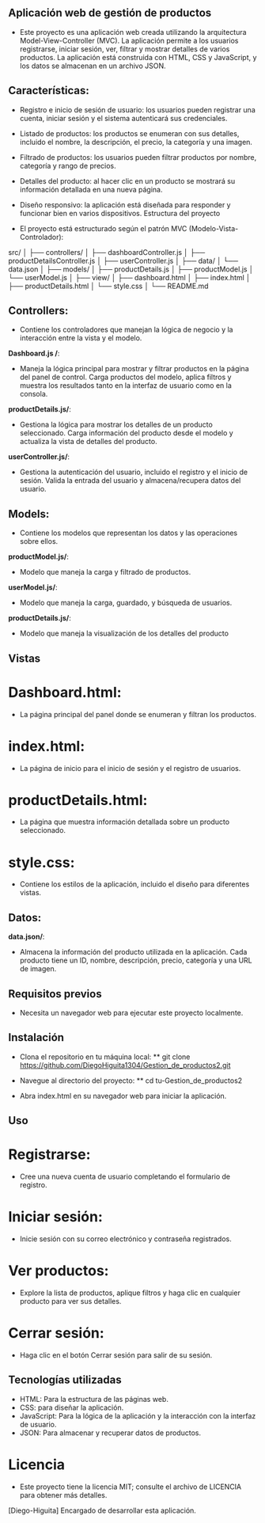 ## Aplicación web de gestión de productos

* Este proyecto es una aplicación web creada utilizando la arquitectura Model-View-Controller (MVC). La aplicación permite a los usuarios registrarse, iniciar sesión, ver, filtrar y mostrar detalles de varios productos. La aplicación está construida con HTML, CSS y JavaScript, y los datos se almacenan en un archivo JSON.

## Características:

* Registro e inicio de sesión de usuario: los usuarios pueden registrar una cuenta, iniciar sesión y el sistema autenticará sus credenciales.

* Listado de productos: los productos se enumeran con sus detalles, incluido el nombre, la descripción, el precio, la categoría y una imagen.

* Filtrado de productos: los usuarios pueden filtrar productos por nombre, categoría y rango de precios.

* Detalles del producto: al hacer clic en un producto se mostrará su información detallada en una nueva página.

* Diseño responsivo: la aplicación está diseñada para responder y funcionar bien en varios dispositivos.
Estructura del proyecto

* El proyecto está estructurado según el patrón MVC (Modelo-Vista-Controlador):

src/
│
├── controllers/
│ ├── dashboardController.js
│ ├── productDetailsController.js
│ ├── userController.js
│
├── data/
│ └── data.json
│
├── models/
│ ├── productDetails.js
│ ├── productModel.js
│ └── userModel.js
│
├── view/
│ ├── dashboard.html
│ ├── index.html
│ ├── productDetails.html
│ └── style.css
│
└── README.md

## Controllers: 
* Contiene los controladores que manejan la lógica de negocio y la interacción entre la vista y el modelo.

**Dashboard.js /**:
* Maneja la lógica principal para mostrar y filtrar productos en la página del panel de control. Carga productos del modelo, aplica filtros y muestra los resultados tanto en la interfaz de usuario como en la consola.

**productDetails.js/**: 
* Gestiona la lógica para mostrar los detalles de un producto seleccionado. Carga información del producto desde el modelo y actualiza la vista de detalles del producto.

**userController.js/**: 
* Gestiona la autenticación del usuario, incluido el registro y el inicio de sesión. Valida la entrada del usuario y almacena/recupera datos del usuario.

## Models:
* Contiene los modelos que representan los datos y las operaciones sobre ellos.

**productModel.js/**: 
* Modelo que maneja la carga y filtrado de productos.

**userModel.js/**: 
* Modelo que maneja la carga, guardado, y búsqueda de usuarios.

**productDetails.js/**:  
* Modelo que maneja la visualización de los detalles del producto


## Vistas

# Dashboard.html: 
* La página principal del panel donde se enumeran y filtran los productos.

# index.html: 
* La página de inicio para el inicio de sesión y el registro de usuarios.

# productDetails.html: 
* La página que muestra información detallada sobre un producto seleccionado.

# style.css: 
* Contiene los estilos de la aplicación, incluido el diseño para diferentes vistas.

## Datos:

**data.json/**: 
* Almacena la información del producto utilizada en la aplicación. Cada producto tiene un ID, nombre, descripción, precio, categoría y una URL de imagen.

## Requisitos previos

 * Necesita un navegador web para ejecutar este proyecto localmente.

## Instalación

* Clona el repositorio en tu máquina local:
** git clone https://github.com/DiegoHiguita1304/Gestion_de_productos2.git

* Navegue al directorio del proyecto:
** cd tu-Gestion_de_productos2

* Abra index.html en su navegador web para iniciar la aplicación.

## Uso

# Registrarse:
* Cree una nueva cuenta de usuario completando el formulario de registro.

# Iniciar sesión: 
* Inicie sesión con su correo electrónico y contraseña registrados.

# Ver productos: 
* Explore la lista de productos, aplique filtros y haga clic en cualquier producto para ver sus detalles.

# Cerrar sesión: 
* Haga clic en el botón Cerrar sesión para salir de su sesión.

## Tecnologías utilizadas

* HTML: Para la estructura de las páginas web.
* CSS: para diseñar la aplicación.
* JavaScript: Para la lógica de la aplicación y la interacción con la interfaz de usuario.
* JSON: Para almacenar y recuperar datos de productos.

# Licencia
* Este proyecto tiene la licencia MIT; consulte el archivo de LICENCIA para obtener más detalles.


[Diego-Higuita] Encargado de desarrollar esta aplicación.
